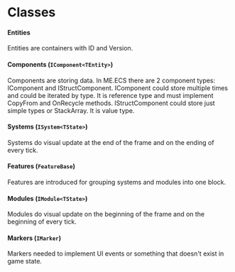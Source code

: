 # Classes
#### Entities
Entities are containers with ID and Version.

#### Components (```IComponent<TEntity>```)
Components are storing data. In ME.ECS there are 2 component types: IComponent and IStructComponent.
IComponent could store multiple times and could be iterated by type. It is reference type and must implement CopyFrom and OnRecycle methods.
IStructComponent could store just simple types or StackArray. It is value type.

#### Systems (```ISystem<TState>```)
Systems do visual update at the end of the frame and on the ending of every tick.

#### Features (```FeatureBase```)
Features are introduced for grouping systems and modules into one block.

#### Modules (```IModule<TState>```)
Modules do visual update on the beginning of the frame and on the beginning of every tick.

#### Markers (```IMarker```)
Markers needed to implement UI events or something that doesn't exist in game state.
